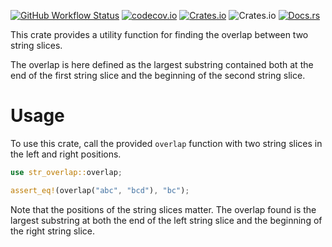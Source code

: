 [![GitHub Workflow Status](https://img.shields.io/github/workflow/status/Anders429/str_overlap/Tests)](https://github.com/Anders429/str_overlap/actions)
[![codecov.io](https://img.shields.io/codecov/c/gh/Anders429/str_overlap)](https://codecov.io/gh/Anders429/str_overlap)
[![Crates.io](https://img.shields.io/crates/v/str_overlap)](https://crates.io/crates/str_overlap)
![Crates.io](https://img.shields.io/crates/l/str_overlap)
[![Docs.rs](https://docs.rs/str_overlap/badge.svg)](https://docs.rs/str_overlap)

This crate provides a utility function for finding the overlap between two string slices.

The overlap is here defined as the largest substring contained both at the end of the first
string slice and the beginning of the second string slice.

# Usage
To use this crate, call the provided `overlap` function with two string slices in the left and
right positions.

```rust
use str_overlap::overlap;

assert_eq!(overlap("abc", "bcd"), "bc");
```

Note that the positions of the string slices matter. The overlap found is the largest substring at
both the end of the left string slice and the beginning of the right string slice.
